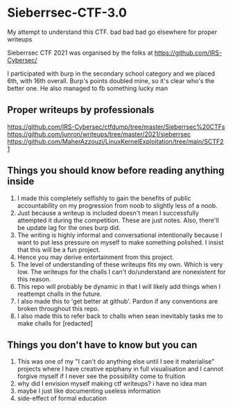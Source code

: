 # Sieberrsec-CTF-3.0
My attempt to understand this CTF. bad bad bad go elsewhere for proper writeups

Sieberrsec CTF 2021 was organised by the folks at https://github.com/IRS-Cybersec/

I participated with burp in the secondary school category and we placed 6th, with 16th overall. Burp's points doubled mine, so it's clear who's the better one. He also managed to fb something lucky man 

## Proper writeups by professionals
https://github.com/IRS-Cybersec/ctfdump/tree/master/Sieberrsec%20CTFs<br>
https://github.com/junron/writeups/tree/master/2021/sieberrsec<br>
https://github.com/MaherAzzouzi/LinuxKernelExploitation/tree/main/SCTF21

## Things you should know before reading anything inside
1) I made this completely selfishly to gain the benefits of public accountability on my progression from noob to slightly less of a noob. 
2) Just because a writeup is included doesn't mean I successfully attempted it during the competition. These are just notes. Also, there'll be update lag for the ones burp did. 
3) The writing is highly informal and conversational intentionally because I want to put less pressure on myself to make something polished. I insist that this will be a fun project.
4) Hence you may derive entertainment from this project.
5) The level of understanding of these writeups fits my own. Which is very low. The writeups for the challs I can't do/understand are nonexistent for this reason. 
6) This repo will probably be dynamic in that I will likely add things when I reattempt challs in the future. 
7) I also made this to 'get better at github'. Pardon if any conventions are broken throughout this repo. 
8) I also made this to refer back to challs when sean inevitably tasks me to make challs for [redacted]

## Things you don't have to know but you can 
1. This was one of my "I can't do anything else until I see it materialise" projects where I have creative epiphany in full visualisation and I cannot forgive myself if I never see the possibility come to fruition 
2. why did I envision myself making ctf writeups? i have no idea man 
3. maybe I just like documenting useless information 
4. side-effect of formal education
